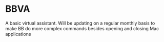# BBVA
A basic virtual assistant. 
Will be updating on a regular monthly basis to make BB do more complex commands besides opening and closing Mac applications
